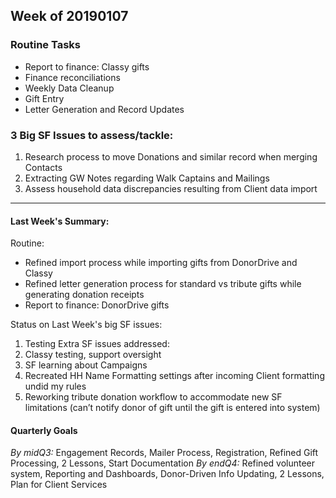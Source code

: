 ## Week of 20190107

### Routine Tasks
 - Report to finance: Classy gifts  
 - Finance reconciliations
 - Weekly Data Cleanup
 - Gift Entry
 - Letter Generation and Record Updates


### 3 Big SF Issues to assess/tackle: 
1. Research process to move Donations and similar record when merging Contacts
2. Extracting GW Notes regarding Walk Captains and Mailings
3. Assess household data discrepancies resulting from Client data import


---
#### Last Week's Summary:
Routine: 
- Refined import process while importing gifts from DonorDrive and Classy
- Refined letter generation process for standard vs tribute gifts while generating donation receipts
- Report to finance: DonorDrive gifts  

Status on Last Week's big SF issues: 
1. Testing 
Extra SF issues addressed:
2.  Classy testing, support oversight
3.  SF learning about Campaigns
4. Recreated HH Name Formatting settings after incoming Client formatting undid my  rules
5.  Reworking tribute donation workflow to accommodate new SF limitations (can’t notify donor of gift until the gift is entered into system)

#### Quarterly Goals
*By midQ3:* Engagement Records, Mailer Process, Registration, Refined Gift Processing, 2 Lessons, Start Documentation
*By endQ4:* Refined volunteer system, Reporting and Dashboards, Donor-Driven Info Updating, 2 Lessons, Plan for Client Services
<!--stackedit_data:
eyJoaXN0b3J5IjpbLTE1NTM3NzIzNTUsMjQ3NTMzNDUzLC0xOT
E2ODc3NDk4XX0=
-->